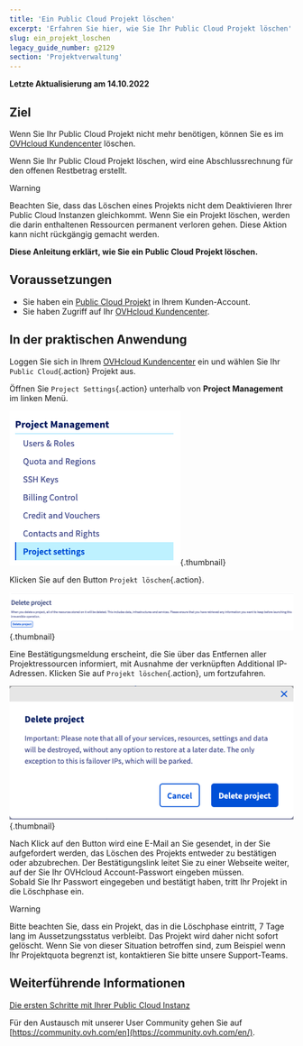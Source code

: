 ```yaml
---
title: 'Ein Public Cloud Projekt löschen'
excerpt: 'Erfahren Sie hier, wie Sie Ihr Public Cloud Projekt löschen'
slug: ein_projekt_loschen
legacy_guide_number: g2129
section: 'Projektverwaltung'
---
```


**Letzte Aktualisierung am 14.10.2022**

## Ziel

Wenn Sie Ihr Public Cloud Projekt nicht mehr benötigen, können Sie es im [OVHcloud Kundencenter](https://www.ovh.com/auth/?action=gotomanager&from=https://www.ovh.de/&ovhSubsidiary=de) löschen.

Wenn Sie Ihr Public Cloud Projekt löschen, wird eine Abschlussrechnung für den offenen Restbetrag erstellt.

> [!warning]
>
Beachten Sie, dass das Löschen eines Projekts nicht dem Deaktivieren Ihrer Public Cloud Instanzen gleichkommt. Wenn Sie ein Projekt löschen, werden die darin enthaltenen Ressourcen permanent verloren gehen. Diese Aktion kann nicht rückgängig gemacht werden.
>

**Diese Anleitung erklärt, wie Sie ein Public Cloud Projekt löschen.**

## Voraussetzungen

- Sie haben ein [Public Cloud Projekt](https://www.ovhcloud.com/de/public-cloud) in Ihrem Kunden-Account.
- Sie haben Zugriff auf Ihr [OVHcloud Kundencenter](https://www.ovh.com/auth/?action=gotomanager&from=https://www.ovh.de/&ovhSubsidiary=de).

## In der praktischen Anwendung

Loggen Sie sich in Ihrem [OVHcloud Kundencenter](https://www.ovh.com/auth/?action=gotomanager&from=https://www.ovh.de/&ovhSubsidiary=de) ein und wählen Sie Ihr `Public Cloud`{.action} Projekt aus.

Öffnen Sie `Project Settings`{.action} unterhalb von **Project Management** im linken Menü.

![Public Cloud Menu](images/deleteproject.png){.thumbnail}

Klicken Sie auf den Button `Projekt löschen`{.action}.

![Projekt löschen](images/deleteproject1.png){.thumbnail}

Eine Bestätigungsmeldung erscheint, die Sie über das Entfernen aller Projektressourcen informiert, mit Ausnahme der verknüpften Additional IP-Adressen. Klicken Sie auf `Projekt löschen`{.action}, um fortzufahren.

![Projekt löschen](images/deleteproject2.png){.thumbnail}

Nach Klick auf den Button wird eine E-Mail an Sie gesendet, in der Sie aufgefordert werden, das Löschen des Projekts entweder zu bestätigen oder abzubrechen. Der Bestätigungslink leitet Sie zu einer Webseite weiter, auf der Sie Ihr OVHcloud Account-Passwort eingeben müssen.
<br>Sobald Sie Ihr Passwort eingegeben und bestätigt haben, tritt Ihr Projekt in die Löschphase ein.

> [!warning]
> Bitte beachten Sie, dass ein Projekt, das in die Löschphase eintritt, 7 Tage lang im Aussetzungsstatus verbleibt. Das Projekt wird daher nicht sofort gelöscht. Wenn Sie von dieser Situation betroffen sind, zum Beispiel wenn Ihr Projektquota begrenzt ist, kontaktieren Sie bitte unsere Support-Teams.
>

## Weiterführende Informationen

[Die ersten Schritte mit Ihrer Public Cloud Instanz](../public-cloud-erste-schritte/)

Für den Austausch mit unserer User Community gehen Sie auf [https://community.ovh.com/en](https://community.ovh.com/en/).